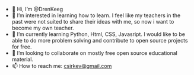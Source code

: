 - 👋 Hi, I’m @DrenKeeg
- 👀 I’m interested in learning how to learn. I feel like my teachers in the past were not suited to share their ideas with me, so now i want to become my own teacher.
- 🌱 I’m currently learning Python, Html, CSS, Javasript. I would like to be able to do more problem solving and contribute to open source projects for free.
- 💞️ I’m looking to collaborate on mostly free open source educational material.
- 📫 How to reach me: csirkev@gmail.com

<!---
DrenKeeg/DrenKeeg is a ✨ special ✨ repository because its `README.md` (this file) appears on your GitHub profile.
You can click the Preview link to take a look at your changes.
--->
